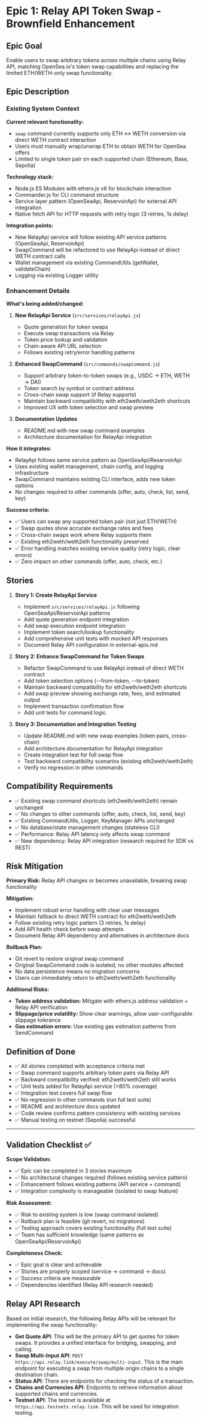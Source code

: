 # Epic 1: Relay API Token Swap - Brownfield Enhancement

## Epic Goal

Enable users to swap arbitrary tokens across multiple chains using Relay API, matching OpenSea.io's token swap capabilities and replacing the limited ETH/WETH-only swap functionality.

## Epic Description

### Existing System Context

**Current relevant functionality:**
- `swap` command currently supports only ETH ↔ WETH conversion via direct WETH contract interaction
- Users must manually wrap/unwrap ETH to obtain WETH for OpenSea offers
- Limited to single token pair on each supported chain (Ethereum, Base, Sepolia)

**Technology stack:**
- Node.js ES Modules with ethers.js v6 for blockchain interaction
- Commander.js for CLI command structure
- Service layer pattern (OpenSeaApi, ReservoirApi) for external API integration
- Native fetch API for HTTP requests with retry logic (3 retries, 1s delay)

**Integration points:**
- New RelayApi service will follow existing API service patterns (OpenSeaApi, ReservoirApi)
- SwapCommand will be refactored to use RelayApi instead of direct WETH contract calls
- Wallet management via existing CommandUtils (getWallet, validateChain)
- Logging via existing Logger utility

### Enhancement Details

**What's being added/changed:**

1. **New RelayApi Service** (`src/services/relayApi.js`)
   - Quote generation for token swaps
   - Execute swap transactions via Relay
   - Token price lookup and validation
   - Chain-aware API URL selection
   - Follows existing retry/error handling patterns

2. **Enhanced SwapCommand** (`src/commands/swapCommand.js`)
   - Support arbitrary token-to-token swaps (e.g., USDC → ETH, WETH → DAI)
   - Token search by symbol or contract address
   - Cross-chain swap support (if Relay supports)
   - Maintain backward compatibility with eth2weth/weth2eth shortcuts
   - Improved UX with token selection and swap preview

3. **Documentation Updates**
   - README.md with new swap command examples
   - Architecture documentation for RelayApi integration

**How it integrates:**
- RelayApi follows same service pattern as OpenSeaApi/ReservoirApi
- Uses existing wallet management, chain config, and logging infrastructure
- SwapCommand maintains existing CLI interface, adds new token options
- No changes required to other commands (offer, auto, check, list, send, key)

**Success criteria:**
- ✅ Users can swap any supported token pair (not just ETH/WETH)
- ✅ Swap quotes show accurate exchange rates and fees
- ✅ Cross-chain swaps work where Relay supports them
- ✅ Existing eth2weth/weth2eth functionality preserved
- ✅ Error handling matches existing service quality (retry logic, clear errors)
- ✅ Zero impact on other commands (offer, auto, check, etc.)

## Stories

1. **Story 1: Create RelayApi Service**
   - Implement `src/services/relayApi.js` following OpenSeaApi/ReservoirApi patterns
   - Add quote generation endpoint integration
   - Add swap execution endpoint integration
   - Implement token search/lookup functionality
   - Add comprehensive unit tests with mocked API responses
   - Document Relay API configuration in external-apis.md

2. **Story 2: Enhance SwapCommand for Token Swaps**
   - Refactor SwapCommand to use RelayApi instead of direct WETH contract
   - Add token selection options (--from-token, --to-token)
   - Maintain backward compatibility for eth2weth/weth2eth shortcuts
   - Add swap preview showing exchange rate, fees, and estimated output
   - Implement transaction confirmation flow
   - Add unit tests for command logic

3. **Story 3: Documentation and Integration Testing**
   - Update README.md with new swap examples (token pairs, cross-chain)
   - Add architecture documentation for RelayApi integration
   - Create integration test for full swap flow
   - Test backward compatibility scenarios (existing eth2weth/weth2eth)
   - Verify no regression in other commands

## Compatibility Requirements

- ✅ Existing swap command shortcuts (eth2weth/weth2eth) remain unchanged
- ✅ No changes to other commands (offer, auto, check, list, send, key)
- ✅ Existing CommandUtils, Logger, KeyManager APIs unchanged
- ✅ No database/state management changes (stateless CLI)
- ✅ Performance: Relay API latency only affects swap command
- ✅ New dependency: Relay API integration (research required for SDK vs REST)

## Risk Mitigation

**Primary Risk:** Relay API changes or becomes unavailable, breaking swap functionality

**Mitigation:**
- Implement robust error handling with clear user messages
- Maintain fallback to direct WETH contract for eth2weth/weth2eth
- Follow existing retry logic pattern (3 retries, 1s delay)
- Add API health check before swap attempts
- Document Relay API dependency and alternatives in architecture docs

**Rollback Plan:**
- Git revert to restore original swap command
- Original SwapCommand code is isolated, no other modules affected
- No data persistence means no migration concerns
- Users can immediately return to eth2weth/weth2eth functionality

**Additional Risks:**
- **Token address validation:** Mitigate with ethers.js address validation + Relay API verification
- **Slippage/price volatility:** Show clear warnings, allow user-configurable slippage tolerance
- **Gas estimation errors:** Use existing gas estimation patterns from SendCommand

## Definition of Done

- ✅ All stories completed with acceptance criteria met
- ✅ Swap command supports arbitrary token pairs via Relay API
- ✅ Backward compatibility verified: eth2weth/weth2eth still works
- ✅ Unit tests added for RelayApi service (>80% coverage)
- ✅ Integration test covers full swap flow
- ✅ No regression in other commands (run full test suite)
- ✅ README and architecture docs updated
- ✅ Code review confirms pattern consistency with existing services
- ✅ Manual testing on testnet (Sepolia) successful

---

## Validation Checklist ✅

**Scope Validation:**
- ✅ Epic can be completed in 3 stories maximum
- ✅ No architectural changes required (follows existing service pattern)
- ✅ Enhancement follows existing patterns (API service + command)
- ✅ Integration complexity is manageable (isolated to swap feature)

**Risk Assessment:**
- ✅ Risk to existing system is low (swap command isolated)
- ✅ Rollback plan is feasible (git revert, no migrations)
- ✅ Testing approach covers existing functionality (full test suite)
- ✅ Team has sufficient knowledge (same patterns as OpenSeaApi/ReservoirApi)

**Completeness Check:**
- ✅ Epic goal is clear and achievable
- ✅ Stories are properly scoped (service → command → docs)
- ✅ Success criteria are measurable
- ✅ Dependencies identified (Relay API research needed)

## Relay API Research

Based on initial research, the following Relay APIs will be relevant for implementing the swap functionality:

- **Get Quote API**: This will be the primary API to get quotes for token swaps. It provides a unified interface for bridging, swapping, and calling.
- **Swap Multi-Input API**: `POST https://api.relay.link/execute/swap/multi-input`. This is the main endpoint for executing a swap from multiple origin chains to a single destination chain.
- **Status API**: There are endpoints for checking the status of a transaction.
- **Chains and Currencies API**: Endpoints to retrieve information about supported chains and currencies.
- **Testnet API**: The testnet is available at `https://api.testnets.relay.link`. This will be used for integration testing.
